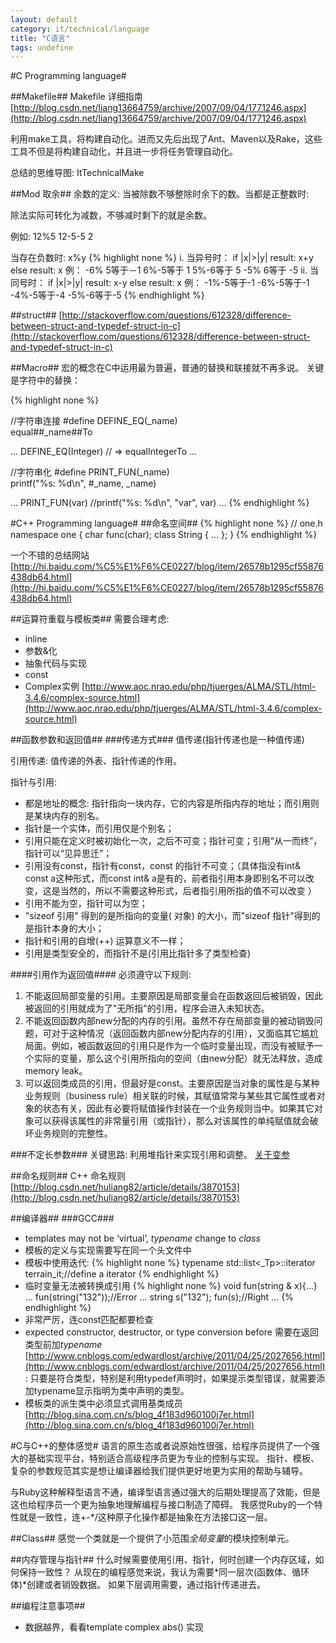 ```yaml
---
layout: default
category: it/technical/language
title: "C语言"
tags: undefine
---
```





#C Programming language#

##Makefile##
Makefile 详细指南 [http://blog.csdn.net/liang13664759/archive/2007/09/04/1771246.aspx](http://blog.csdn.net/liang13664759/archive/2007/09/04/1771246.aspx)

利用make工具，将构建自动化。进而又先后出现了Ant、Maven以及Rake，这些工具不但是将构建自动化，并且进一步将任务管理自动化。

总结的思维导图: ItTechnicalMake

##Mod 取余##
余数的定义:
  当被除数不够整除时余下的数。当都是正整数时:

除法实际可转化为减数，不够减时剩下的就是余数。

例如:
  12%5
  12-5-5
  2

当存在负数时: x%y
{% highlight none %}
   i. 当异号时：
                 if |x|>|y|
                    result: x+y
                 else
                    result: x
             例：
                -6% 5等于－1
                 6%-5等于 1
                 5%-6等于 5
                -5% 6等于 -5
   ii. 当同号时：
                if |x|>|y|
                    result: x-y
                 else
                    result: x
             例：
               -1%-5等于-1
                -6%-5等于-1
                -4%-5等于-4
                -5%-6等于-5
{% endhighlight %}

##struct##
[http://stackoverflow.com/questions/612328/difference-between-struct-and-typedef-struct-in-c](http://stackoverflow.com/questions/612328/difference-between-struct-and-typedef-struct-in-c)

##Macro##
宏的概念在C中运用最为普遍，普通的替换和联接就不再多说。
关键是字符中的替换：

{% highlight none %}

//字符串连接
#define DEFINE_EQ(_name)\
    equal##_name##To

...
DEFINE_EQ(Integer)   // => equalIntegerTo
...

//字符串化
#define PRINT_FUN(_name)\
    printf("%s: %d\n", #_name, _name)

...
PRINT_FUN(var) //printf("%s: %d\n", "var", var)
...
{% endhighlight %}

#C++ Programming language#
##命名空间##
{% highlight none %}
  // one.h
  namespace one
  {
    char func(char);
    class String { ... };
  }
{% endhighlight %}

一个不错的总结网站 [http://hi.baidu.com/%C5%E1%F6%CE0227/blog/item/26578b1295cf55876438db64.html](http://hi.baidu.com/%C5%E1%F6%CE0227/blog/item/26578b1295cf55876438db64.html)

##运算符重载与模板类##
需要合理考虑:
  * inline
  * 参数&化
  * 抽象代码与实现
  * const
  * Complex实例 [http://www.aoc.nrao.edu/php/tjuerges/ALMA/STL/html-3.4.6/complex-source.html](http://www.aoc.nrao.edu/php/tjuerges/ALMA/STL/html-3.4.6/complex-source.html)

##函数参数和返回值##
###传递方式###
值传递(指针传递也是一种值传递)

引用传递: 值传递的外表、指针传递的作用。

指针与引用:
  * 都是地址的概念: 指针指向一块内存，它的内容是所指内存的地址；而引用则是某块内存的别名。
  * 指针是一个实体，而引用仅是个别名；
  * 引用只能在定义时被初始化一次，之后不可变；指针可变；引用“从一而终”，指针可以“见异思迁”；
  * 引用没有const，指针有const，const 的指针不可变；（具体指没有int& const a这种形式，而const int& a是有的，前者指引用本身即别名不可以改变，这是当然的，所以不需要这种形式，后者指引用所指的值不可以改变 ）
  * 引用不能为空，指针可以为空；
  * "sizeof 引用" 得到的是所指向的变量( 对象) 的大小，而"sizeof 指针"得到的是指针本身的大小；
  * 指针和引用的自增(++) 运算意义不一样；
  * 引用是类型安全的，而指针不是(引用比指针多了类型检查)

####引用作为返回值####
必须遵守以下规则:
  1. 不能返回局部变量的引用。主要原因是局部变量会在函数返回后被销毁，因此被返回的引用就成为了"无所指"的引用，程序会进入未知状态。
  1. 不能返回函数内部new分配的内存的引用。虽然不存在局部变量的被动销毁问题，可对于这种情况（返回函数内部new分配内存的引用），又面临其它尴尬局面。例如，被函数返回的引用只是作为一个临时变量出现，而没有被赋予一个实际的变量，那么这个引用所指向的空间（由new分配）就无法释放，造成memory leak。
  1. 可以返回类成员的引用，但最好是const。主要原因是当对象的属性是与某种业务规则（business rule）相关联的时候，其赋值常常与某些其它属性或者对象的状态有关，因此有必要将赋值操作封装在一个业务规则当中。如果其它对象可以获得该属性的非常量引用（或指针），那么对该属性的单纯赋值就会破坏业务规则的完整性。

###不定长参数###
关键思路: 利用堆指针来实现引用和调整。
[关于变参](http://www.dutor.net/index.php/2011/08/variadic/)

##命名规则##
C++ 命名规则 [http://blog.csdn.net/huliang82/article/details/3870153](http://blog.csdn.net/huliang82/article/details/3870153)

##编译器##
###GCC###
  * templates may not be ‘virtual’, *typename* change to *class*
  * 模板的定义与实现需要写在同一个头文件中
  * 模板中使用迭代:
{% highlight none %}
typename std::list<_Tp>::iterator terrain_it;//define a iterator
{% endhighlight %}
  * 临时变量无法被转换成引用
{% highlight none %}
void fun(string & x){...}
...
fun(string("132"));//Error
...
string s("132");
fun(s);//Right
...
{% endhighlight %}
  * 非常严厉，连const匹配都要检查
  * expected constructor, destructor, or type conversion before 需要在返回类型前加*typename* [http://www.cnblogs.com/edwardlost/archive/2011/04/25/2027656.html](http://www.cnblogs.com/edwardlost/archive/2011/04/25/2027656.html):
    只要是符合类型，特别是利用typedef声明时，如果提示类型错误，就需要添加typename显示指明为类中声明的类型。
  * 模板类的派生类中必须显式调用基类成员 [http://blog.sina.com.cn/s/blog_4f183d960100j7er.html](http://blog.sina.com.cn/s/blog_4f183d960100j7er.html)

#C与C++的整体感觉#
语言的原生态或者说原始性很强，给程序员提供了一个强大的基础实现平台，特别适合高级程序员更为专业的控制与实现。
指针、模板、复杂的参数规范其实是想让编译器给我们提供更好地更为实用的帮助与辅导。

与Ruby这种解释型语言不通，编译型语言通过强大的后期处理提高了效能，但是这也给程序员一个更为抽象地理解编程与接口制造了障碍。
我感觉Ruby的一个特性就是一致性，连+-\*/这种原子化操作都是抽象在方法接口这一层。

##Class##
感觉一个类就是一个提供了小范围*全局变量*的模块控制单元。

##内存管理与指针##
什么时候需要使用引用、指针，何时创建一个内存区域，如何保持一致性？
从现在的编程感觉来说，我认为需要*同一层次(函数体、循环体)*创建或者销毁数据。
如果下层调用需要，通过指针传递进去。

##编程注意事项##
  * 数据越界，看看template complex abs() 实现
